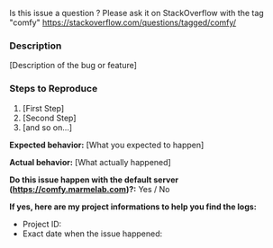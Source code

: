 Is this issue a question ? Please ask it on StackOverflow with the tag "comfy"
https://stackoverflow.com/questions/tagged/comfy/

### Description

[Description of the bug or feature]

### Steps to Reproduce

1. [First Step]
2. [Second Step]
3. [and so on...]

**Expected behavior:** [What you expected to happen]

**Actual behavior:** [What actually happened]

**Do this issue happen with the default server (https://comfy.marmelab.com)?:** Yes / No

**If yes, here are my project informations to help you find the logs:**

- Project ID:
- Exact date when the issue happened:
